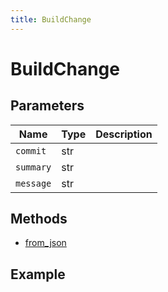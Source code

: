 ```yaml
---
title: BuildChange
---
```


# BuildChange

## Parameters

| Name    | Type   | Description |
| ------- | ------ | ----------- |
| `commit`  | str |             |
| `summary` | str |             |
| `message` | str |             |

## Methods

- [from_json](#from-json)

## Example

```py

```
